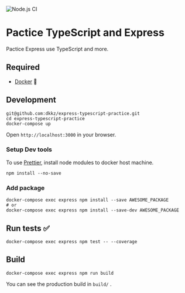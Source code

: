 ![Node.js CI](https://github.com/dkkz/express-typescript-practice/workflows/Node.js%20CI/badge.svg)

# Pactice TypeScript and Express

Pactice Express use TypeScript and more.

## Required

- [Docker](https://www.docker.com/) 🐳

## Development

```console
git@github.com:dkkz/express-typescript-practice.git
cd express-typescript-practice
docker-compose up
```

Open `http://localhost:3000` in your browser.

### Setup Dev tools

To use [Prettier](https://prettier.io/), install node modules to docker host machine.

```console
npm install --no-save
```

### Add package

```console
docker-compose exec express npm install --save AWESOME_PACKAGE
# or
docker-compose exec express npm install --save-dev AWESOME_PACKAGE
```

## Run tests ✅

```console
docker-compose exec express npm test -- --coverage
```

## Build

```console
docker-compose exec express npm run build
```

You can see the production build in `build/` .
